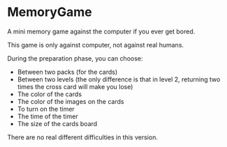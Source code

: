 # MemoryGame
A mini memory game against the computer if you ever get bored.

This game is only against computer, not against real humans.

During the preparation phase, you can choose:
- Between two packs (for the cards)
- Between two levels (the only difference is that in level 2, returning two times the cross card will make you lose)
- The color of the cards
- The color of the images on the cards
- To turn on the timer
- The time of the timer
- The size of the cards board

There are no real different difficulties in this version.
